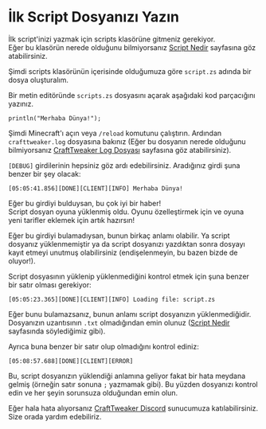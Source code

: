 # İlk Script Dosyanızı Yazın

İlk script'inizi yazmak için scripts klasörüne gitmeniz gerekiyor.  
Eğer bu klasörün nerede olduğunu bilmiyorsanız [Script Nedir](/tutorial/IntroductionToScripting/WhatAreScripts) sayfasına göz atabilirsiniz.

Şimdi scripts klasörünün içerisinde olduğumuza göre `script.zs` adında bir dosya oluşturalım.

Bir metin editöründe `scripts.zs` dosyasını açarak aşağıdaki kod parçacığını yazınız.

```zenscript
println("Merhaba Dünya!");
```

Şimdi Minecraft'ı açın veya `/reload` komutunu çalıştırın. Ardından `crafttweaker.log` dosyasına bakınız (Eğer bu dosyanın nerede olduğunu bilmiyorsanız [CraftTweaker Log Dosyası](/tutorial/IntroductionToScripting/TheCraftTweakerLogFile) sayfasına göz atabilirsiniz).

`[DEBUG]` girdilerinin hepsiniz göz ardı edebilirsiniz. Aradığınız girdi şuna benzer bir şey olacak:

```plaintext
[05:05:41.856][DONE][CLIENT][INFO] Merhaba Dünya!
```

Eğer bu girdiyi bulduysan, bu çok iyi bir haber!  
Script dosyan oyuna yüklenmiş oldu. Oyunu özelleştirmek için ve oyuna yeni tarifler eklemek için artık hazırsın!

Eğer bu girdiyi bulamadıysan, bunun birkaç anlamı olabilir. Ya script dosyanız yüklenmemiştir ya da script dosyanızı yazdıktan sonra dosyayı kayıt etmeyi unutmuş olabilirsiniz (endişelenmeyin, bu bazen bizde de oluyor!).

Script dosyasının yüklenip yüklenmediğini kontrol etmek için şuna benzer bir satır olması gerekiyor:

```plaintext
[05:05:23.365][DONE][CLIENT][INFO] Loading file: script.zs
```

Eğer bunu bulamazsanız, bunun anlamı script dosyanızın yüklenmediğidir. Dosyanızın uzantısının `.txt` olmadığından emin olunuz ([Script Nedir](/tutorial/IntroductionToScripting/WhatAreScripts) sayfasında söylediğimiz gibi).

Ayrıca buna benzer bir satır olup olmadığını kontrol ediniz:

```plaintext
[05:08:57.688][DONE][CLIENT][ERROR]
```

Bu, script dosyanızın yüklendiği anlamına geliyor fakat bir hata meydana gelmiş (örneğin satır sonuna `;` yazmamak gibi). Bu yüzden dosyanızı kontrol edin ve her şeyin sorunsuza olduğundan emin olun.

Eğer hala hata alıyorsanız [CraftTweaker Discord](https://discord.blamejared.com) sunucumuza katılabilirsiniz. Size orada yardım edebiliriz.